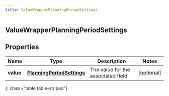 ```yaml
---
title: ValueWrapperPlanningPeriodSettings
---
```


## ValueWrapperPlanningPeriodSettings

## Properties

| Name      | Type                                                                         | Description                        | Notes      |
| --------- | ---------------------------------------------------------------------------- | ---------------------------------- | ---------- |
| **value** | <!----><!---->[**PlanningPeriodSettings**](PlanningPeriodSettings.md)<!----> | The value for the associated field | [optional] |

{: class="table table-striped"}
